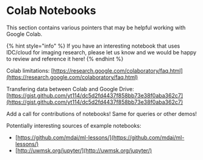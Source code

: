 # Colab Notebooks

This section contains various pointers that may be helpful working with Google Colab.

{% hint style="info" %}
If you have an interesting notebook that uses IDC/cloud for imaging research, please let us know and we would be happy to review and reference it here!
{% endhint %}

Colab limitations: [https://research.google.com/colaboratory/faq.html](https://research.google.com/colaboratory/faq.html)

Transfering data between Colab and Google Drive: [https://gist.github.com/yt114/dc5d2fd4437f858bb73e38f0aba362c7](https://gist.github.com/yt114/dc5d2fd4437f858bb73e38f0aba362c7)

Add a call for contributions of notebooks! Same for queries or other demos!

Potentially interesting sources of example notebooks:

* [https://github.com/mdai/ml-lessons/](https://github.com/mdai/ml-lessons/)
* [http://uwmsk.org/jupyter/](http://uwmsk.org/jupyter/)

